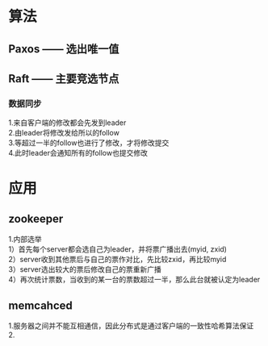 # 算法
## Paxos —— 选出唯一值

## Raft —— 主要竞选节点
### 数据同步
1.来自客户端的修改都会先发到leader  
2.由leader将修改发给所以的follow  
3.等超过一半的follow也进行了修改，才将修改提交  
4.此时leader会通知所有的follow也提交修改  

# 应用
## zookeeper 
1.内部选举    
1）首先每个server都会选自己为leader，并将票广播出去(myid, zxid)  
2）server收到其他票后与自己的票作对比，先比较zxid，再比较myid  
3）server选出较大的票后修改自己的票重新广播  
4）再次统计票数，当收到的某一台的票数超过一半，那么此台就被认定为leader  
 
 ## memcahced  
 1.服务器之间并不能互相通信，因此分布式是通过客户端的一致性哈希算法保证  
 2.
 

